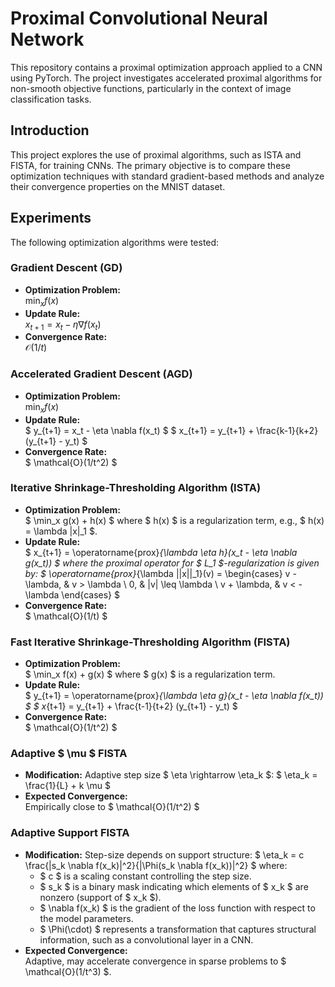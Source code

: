 # Proximal Convolutional Neural Network

This repository contains a proximal optimization approach applied to a CNN using PyTorch. The project investigates accelerated proximal algorithms for non-smooth objective functions, particularly in the context of image classification tasks.

## Introduction
This project explores the use of proximal algorithms, such as ISTA and FISTA, for training CNNs. The primary objective is to compare these optimization techniques with standard gradient-based methods and analyze their convergence properties on the MNIST dataset.

## Experiments
The following optimization algorithms were tested:
### Gradient Descent (GD)
- **Optimization Problem:**  
  $\min_x f(x)$
- **Update Rule:**  
  $x_{t+1} = x_t - \eta \nabla f(x_t)$
- **Convergence Rate:**  
  $\mathcal{O}(1/t)$

### Accelerated Gradient Descent (AGD)
- **Optimization Problem:**  
  $\min_x f(x)$
- **Update Rule:**  
  $
  y_{t+1} = x_t - \eta \nabla f(x_t)
  $
  $
  x_{t+1} = y_{t+1} + \frac{k-1}{k+2} (y_{t+1} - y_t)
  $
- **Convergence Rate:**  
  $ \mathcal{O}(1/t^2) $

### Iterative Shrinkage-Thresholding Algorithm (ISTA)
- **Optimization Problem:**  
  $
  \min_x g(x) + h(x)
  $
  where $ h(x) $ is a regularization term, e.g., $ h(x) = \lambda \|x\|_1 $.
- **Update Rule:**  
  $
  x_{t+1} = \operatorname{prox}_{\lambda \eta h}(x_t - \eta \nabla g(x_t))
  $
  where the proximal operator for $ L_1 $-regularization is given by:
  $
  \operatorname{prox}_{\lambda ||x||_1}(v) = 
  \begin{cases}
    v - \lambda, & v > \lambda \\
    0, & |v| \leq \lambda \\
    v + \lambda, & v < -\lambda
  \end{cases}
  $
- **Convergence Rate:**  
  $ \mathcal{O}(1/t) $

### Fast Iterative Shrinkage-Thresholding Algorithm (FISTA)
- **Optimization Problem:**  
  $
  \min_x f(x) + g(x)
  $
  where $ g(x) $ is a regularization term.
- **Update Rule:**  
  $
  y_{t+1} = \operatorname{prox}_{\lambda \eta g}(x_t - \eta \nabla f(x_t))
  $
  $
  x_{t+1} = y_{t+1} + \frac{t-1}{t+2} (y_{t+1} - y_t)
  $
- **Convergence Rate:**  
  $ \mathcal{O}(1/t^2) $

### Adaptive $ \mu $ FISTA
- **Modification:** Adaptive step size $ \eta \rightarrow \eta_k $:
  $
  \eta_k = \frac{1}{L} + k \mu
  $
- **Expected Convergence:**  
  Empirically close to $ \mathcal{O}(1/t^2) $

### Adaptive Support FISTA
- **Modification:** Step-size depends on support structure:
  $
  \eta_k = c \frac{\|s_k \nabla f(x_k)\|^2}{\|\Phi(s_k \nabla f(x_k))\|^2}
  $
  where:
  - $ c $ is a scaling constant controlling the step size.
  - $ s_k $ is a binary mask indicating which elements of $ x_k $ are nonzero (support of $ x_k $).
  - $ \nabla f(x_k) $ is the gradient of the loss function with respect to the model parameters.
  - $ \Phi(\cdot) $ represents a transformation that captures structural information, such as a convolutional layer in a CNN.
- **Expected Convergence:**  
  Adaptive, may accelerate convergence in sparse problems to $ \mathcal{O}(1/t^3) $.


